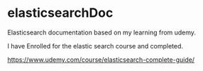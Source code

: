 # elasticsearchDoc
Elasticsearch documentation based on my learning from udemy.

I have Enrolled for the elastic search course and completed. 

https://www.udemy.com/course/elasticsearch-complete-guide/
